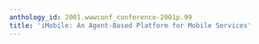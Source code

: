 ```yaml
---
anthology_id: 2001.wwwconf_conference-2001p.99
title: 'iMobile: An Agent-Based Platform for Mobile Services'
---
```


